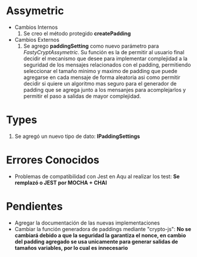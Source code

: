 # Assymetric
- Cambios Internos
    1. Se creo el método protegido **createPadding**
- Cambios Externos
    1. Se agrego **paddingSetting** como nuevo parámetro para *FastyCryptAssymetric*. Su función es la de permitir al usuario final decidir el mecanismo que desee para implementar complejidad a la seguridad de los mensajes relacionados con el padding, permitiendo seleccionar el tamaño minimo y maximo de padding que puede agregarse en cada mensaje de forma aleatoria asi como permitir decidir si quiere un algoritmo mas seguro para el generador de padding que se agrega junto a los mensanjes para acomplejarlos y permitir el paso a salidas de mayor complejidad.

# Types
 1. Se agregó un nuevo tipo de dato: **IPaddingSettings**

# Errores Conocidos
- Problemas de compatibilidad con Jest en Aqu al realizar los test: **Se remplazó o JEST por MOCHA + CHAI**

# Pendientes
- Agregar la documentación de las nuevas implementaciones
- Cambiar la función generadora de paddings mediante "crypto-js": **No se cambiará debido a que la seguridad la garantiza el nonce, en cambio del padding agregado se usa unicamente para generar salidas de tamaños variables, por lo cual es innecesario**
